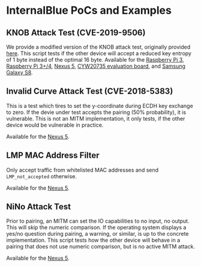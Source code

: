 InternalBlue PoCs and Examples
==============================


KNOB Attack Test (CVE-2019-9506)
--------------------------------
We provide a modified version of the KNOB attack test, originally provided [here](https://github.com/francozappa/knob).
This script tests if the other device will accept a reduced key entropy of 1 byte instead of the optimal 16 byte.
Available for the [Raspberry Pi 3](rpi3/KNOB_PoC.py), [Raspberry Pi 3+/4](rpi3p_rpi4/KNOB_PoC.py), [Nexus 5](nexus5/KNOB_PoC.py), [CYW20735 evaluation board](eval_cyw20735/KNOB_PoC.py), and [Samsung Galaxy S8](s8/KNOB_PoC.py).


Invalid Curve Attack Test (CVE-2018-5383)
-----------------------------------------
This is a test which tires to set the y-coordinate during ECDH key exchange to zero. If the devie under test accepts the pairing
(50% probability), it is vulnerable. This is not an MITM implementation, it only tests, if the other device would be vulnerable in practice.

Available for the [Nexus 5](nexus5/CVE_2018_5383_Invalid_Curve_Attack_PoC.py).

LMP MAC Address Filter
----------------------
Only accept traffic from whitelisted MAC addresses and send `LMP_not_accepted` otherwise.

Available for the [Nexus 5](nexus5/LMP_MAC_Address_Filter.py).

NiNo Attack Test
----------------
Prior to pairing, an MITM can set the IO capabilities to no input, no output. This will skip the numeric comparison.
If the operating system displays a yes/no question during pairing, a warning, or similar, is up to the concrete implementation.
This script tests how the other device will behave in a pairing that does not use numeric comparison, but is no
active MITM attack.

Available for the [Nexus 5](NiNo_PoC.py).

